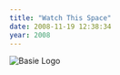 ```yaml
---
title: "Watch This Space"
date: 2008-11-19 12:38:34
year: 2008
---
```

<img src="{{'/files/2008/11/logo-20081119-01.png' | relative_url}}" alt="Basie Logo" />
